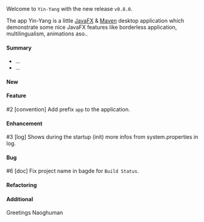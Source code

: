 Welcome to `Yin-Yang` with the new release `v0.8.0`.

The app Yin-Yang is a little [JavaFX] &amp; [Maven] desktop application which 
demonstrate some nice JavaFX features like borderless application, multilingualism, 
animations aso..



#### Summary
* ...
* ...



#### New



#### Feature
#2 [convention] Add prefix `app` to the application.



#### Enhancement
#3 [log] Shows during the startup (init) more infos from system.properties in log.



#### Bug
#6 [doc] Fix project name in bagde for `Build Status`.



#### Refactoring



#### Additional



Greetings
Naoghuman



[//]: # (Images)



[//]: # (Links)
[JavaFX]:http://docs.oracle.com/javase/8/javase-clienttechnologies.htm
[Maven]:http://maven.apache.org/



[//]: # (Issues which will be integrated in this release)
